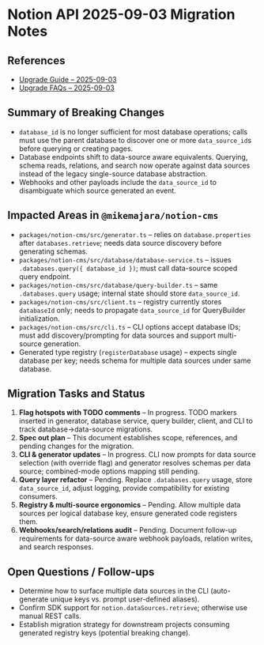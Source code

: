 # Notion API 2025-09-03 Migration Notes

## References

- [Upgrade Guide – 2025-09-03](https://developers.notion.com/docs/upgrade-guide-2025-09-03)
- [Upgrade FAQs – 2025-09-03](https://developers.notion.com/docs/upgrade-faqs-2025-09-03)

## Summary of Breaking Changes

- `database_id` is no longer sufficient for most database operations; calls must use the parent database to discover one or more `data_source_id`s before querying or creating pages.
- Database endpoints shift to data-source aware equivalents. Querying, schema reads, relations, and search now operate against data sources instead of the legacy single-source database abstraction.
- Webhooks and other payloads include the `data_source_id` to disambiguate which source generated an event.

## Impacted Areas in `@mikemajara/notion-cms`

- `packages/notion-cms/src/generator.ts` – relies on `database.properties` after `databases.retrieve`; needs data source discovery before generating schemas.
- `packages/notion-cms/src/database/database-service.ts` – issues `.databases.query({ database_id })`; must call data-source scoped query endpoint.
- `packages/notion-cms/src/database/query-builder.ts` – same `.databases.query` usage; internal state should store `data_source_id`.
- `packages/notion-cms/src/client.ts` – registry currently stores `databaseId` only; needs to propagate `data_source_id` for QueryBuilder initialization.
- `packages/notion-cms/src/cli.ts` – CLI options accept database IDs; must add discovery/prompting for data sources and support multi-source generation.
- Generated type registry (`registerDatabase` usage) – expects single database per key; needs schema for multiple data sources under same database.

## Migration Tasks and Status

1. **Flag hotspots with TODO comments** – In progress. TODO markers inserted in generator, database service, query builder, client, and CLI to track database→data-source migrations.
2. **Spec out plan** – This document establishes scope, references, and pending changes for the migration.
3. **CLI & generator updates** – In progress. CLI now prompts for data source selection (with override flag) and generator resolves schemas per data source; combined-mode options mapping still pending.
4. **Query layer refactor** – Pending. Replace `.databases.query` usage, store `data_source_id`, adjust logging, provide compatibility for existing consumers.
5. **Registry & multi-source ergonomics** – Pending. Allow multiple data sources per logical database key, ensure generated code registers them.
6. **Webhooks/search/relations audit** – Pending. Document follow-up requirements for data-source aware webhook payloads, relation writes, and search responses.

## Open Questions / Follow-ups

- Determine how to surface multiple data sources in the CLI (auto-generate unique keys vs. prompt user-defined aliases).
- Confirm SDK support for `notion.dataSources.retrieve`; otherwise use manual REST calls.
- Establish migration strategy for downstream projects consuming generated registry keys (potential breaking change).
